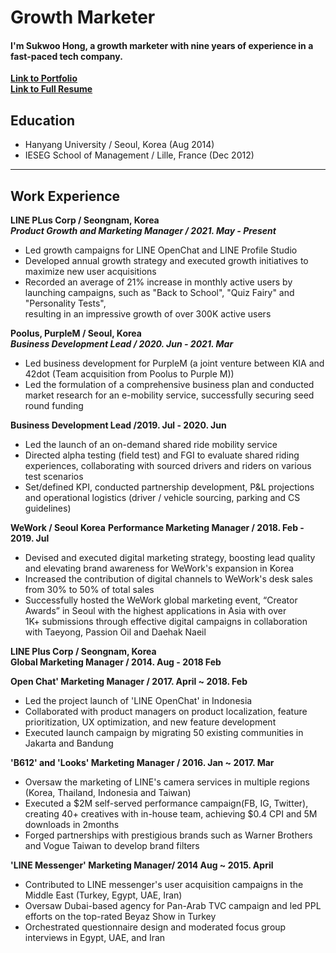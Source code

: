 # Growth Marketer  

#### I'm Sukwoo Hong, a growth marketer with nine years of experience in a fast-paced tech company.  

**[Link to Portfolio](project.pdf)**  
**[Link to Full Resume](Ryan_Hong(_Resume_).pdf)**


## Education
- Hanyang University / Seoul, Korea (Aug 2014)  
- IESEG School of Management / Lille, France (Dec 2012)  

---------


## Work Experience
**LINE PLus Corp / Seongnam, Korea**  
***Product Growth and Marketing Manager / 2021. May - Present***
- Led growth campaigns for LINE OpenChat and LINE Profile Studio
-	Developed annual growth strategy and executed growth initiatives to maximize new user acquisitions
-	Recorded an average of 21% increase in monthly active users by launching campaigns,  such as "Back to School", "Quiz Fairy" and "Personality Tests",  
  resulting in an impressive growth of over 300K active users

**Poolus, PurpleM / Seoul, Korea**  
***_Business Development Lead / 2020. Jun - 2021. Mar_***  
-	Led business development for PurpleM (a joint venture between KIA and 42dot  (Team acquisition from Poolus to Purple M))
-	Led the formulation of a comprehensive business plan and conducted market research for an e-mobility service, successfully securing seed round funding  

**Business Development Lead /2019. Jul - 2020. Jun**
-	Led the launch of an on-demand shared ride mobility service
-	Directed alpha testing (field test) and FGI to evaluate shared riding experiences, collaborating with sourced drivers and riders on various test scenarios
-	Set/defined KPI, conducted partnership development, P&L projections and operational logistics (driver / vehicle sourcing, parking and CS guidelines) 

**WeWork / Seoul Korea**
**Performance Marketing Manager / 2018. Feb - 2019. Jul**
-	Devised and executed digital marketing strategy, boosting lead quality and elevating brand awareness for WeWork's expansion in Korea
-	Increased the contribution of digital channels to WeWork's desk sales from 30% to 50% of total sales
-	Successfully hosted the WeWork global marketing event, “Creator Awards” in Seoul with the highest applications in Asia with over  
  1K+ submissions through effective digital campaigns in collaboration with Taeyong, Passion Oil and Daehak Naeil

**LINE Plus Corp / Seongnam, Korea**  
**Global Marketing Manager / 2014. Aug - 2018 Feb**

**Open Chat' Marketing Manager / 2017. April ~ 2018. Feb**
-	Led the project launch of 'LINE OpenChat' in Indonesia
-	Collaborated with product managers on product localization, feature prioritization, UX optimization, and new feature development
-	Executed launch campaign by migrating 50 existing communities in Jakarta and Bandung  

**'B612' and 'Looks' Marketing Manager / 2016. Jan ~ 2017. Mar**  
-	Oversaw the marketing of LINE's camera services in multiple regions (Korea, Thailand, Indonesia and Taiwan)
-	Executed a $2M self-served performance campaign(FB, IG, Twitter), creating 40+ creatives with in-house team, achieving $0.4 CPI and 5M downloads in 2months
-	Forged partnerships with prestigious brands such as Warner Brothers and Vogue Taiwan to develop brand filters  

**'LINE Messenger' Marketing Manager/ 2014 Aug ~ 2015. April**  
-	Contributed to LINE messenger's user acquisition campaigns in the Middle East (Turkey, Egypt, UAE, Iran)
-	Oversaw Dubai-based agency for Pan-Arab TVC campaign and led PPL efforts on the top-rated Beyaz Show in Turkey
-	Orchestrated questionnaire design and moderated focus group interviews in Egypt, UAE, and Iran 


